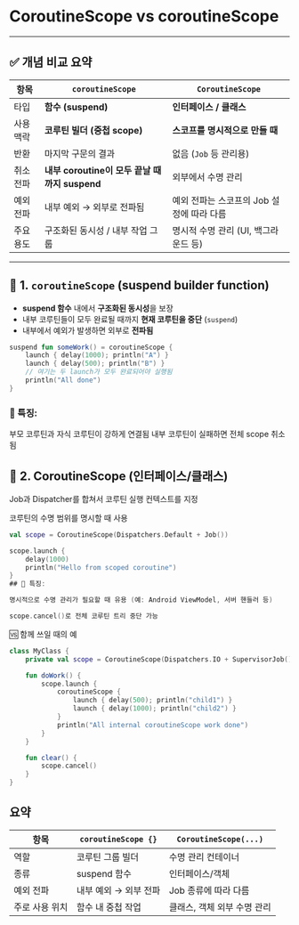 # CoroutineScope vs coroutineScope

---

## ✅ 개념 비교 요약

| 항목 | `coroutineScope` | `CoroutineScope` |
|------|------------------|------------------|
| 타입 | **함수 (suspend)** | **인터페이스 / 클래스** |
| 사용 맥락 | **코루틴 빌더 (중첩 scope)** | **스코프를 명시적으로 만들 때** |
| 반환 | 마지막 구문의 결과 | 없음 (`Job` 등 관리용) |
| 취소 전파 | **내부 coroutine이 모두 끝날 때까지 suspend** | 외부에서 수명 관리 |
| 예외 전파 | 내부 예외 → 외부로 전파됨 | 예외 전파는 스코프의 Job 설정에 따라 다름 |
| 주요 용도 | 구조화된 동시성 / 내부 작업 그룹 | 명시적 수명 관리 (UI, 백그라운드 등) |

---

## 🔧 1. `coroutineScope` (suspend builder function)

- **suspend 함수** 내에서 **구조화된 동시성**을 보장
- 내부 코루틴들이 모두 완료될 때까지 **현재 코루틴을 중단** (`suspend`)
- 내부에서 예외가 발생하면 외부로 **전파됨**

```kotlin
suspend fun someWork() = coroutineScope {
    launch { delay(1000); println("A") }
    launch { delay(500); println("B") }
    // 여기는 두 launch가 모두 완료되어야 실행됨
    println("All done")
}
```

### 📌 특징:
부모 코루틴과 자식 코루틴이 강하게 연결됨
내부 코루틴이 실패하면 전체 scope 취소됨

## 🧰 2. CoroutineScope (인터페이스/클래스)
Job과 Dispatcher를 합쳐서 코루틴 실행 컨텍스트를 지정

코루틴의 수명 범위를 명시할 때 사용

```kotlin
val scope = CoroutineScope(Dispatchers.Default + Job())

scope.launch {
    delay(1000)
    println("Hello from scoped coroutine")
}
## 📌 특징:

명시적으로 수명 관리가 필요할 때 유용 (예: Android ViewModel, 서버 핸들러 등)

scope.cancel()로 전체 코루틴 트리 중단 가능
```

🆚 함께 쓰일 때의 예
```kotlin
class MyClass {
    private val scope = CoroutineScope(Dispatchers.IO + SupervisorJob())

    fun doWork() {
        scope.launch {
            coroutineScope {
                launch { delay(500); println("child1") }
                launch { delay(1000); println("child2") }
            }
            println("All internal coroutineScope work done")
        }
    }

    fun clear() {
        scope.cancel()
    }
}
```

## 요약
| 항목       | `coroutineScope {}` | `CoroutineScope(...)` |
| -------- | ------------------- | --------------------- |
| 역할       | 코루틴 그룹 빌더           | 수명 관리 컨테이너            |
| 종류       | suspend 함수          | 인터페이스/객체              |
| 예외 전파    | 내부 예외 → 외부 전파       | Job 종류에 따라 다름         |
| 주로 사용 위치 | 함수 내 중첩 작업          | 클래스, 객체 외부 수명 관리      |
